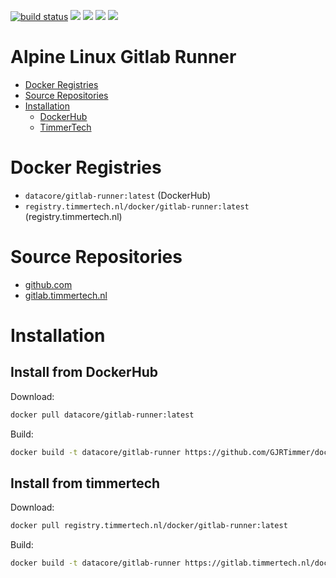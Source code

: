 [![build status](https://gitlab.timmertech.nl/docker/gitlab-runner/badges/master/build.svg)](https://gitlab.timmertech.nl/docker/gitlab-runner/commits/master)
[![](https://images.microbadger.com/badges/image/datacore/gitlab-runner.svg)](https://microbadger.com/images/datacore/gitlab-runner)
[![](https://images.microbadger.com/badges/version/datacore/gitlab-runner.svg)](https://microbadger.com/images/datacore/gitlab-runner)
[![](https://images.microbadger.com/badges/commit/datacore/gitlab-runner.svg)](https://microbadger.com/images/datacore/gitlab-runner)
[![](https://images.microbadger.com/badges/license/datacore/gitlab-runner.svg)](https://microbadger.com/images/datacore/gitlab-runner)

# Alpine Linux Gitlab Runner

- [Docker Registries](#docker-registries)
- [Source Repositories](#source-repositories)
- [Installation](#installation)
  - [DockerHub](#install-from-dockerhub)
  - [TimmerTech](#install-from-timmertech)


# Docker Registries

 - ```datacore/gitlab-runner:latest``` (DockerHub)
 - ```registry.timmertech.nl/docker/gitlab-runner:latest``` (registry.timmertech.nl)


# Source Repositories

- [github.com](https://github.com/GJRTimmer/docker-gitlab-runner)
- [gitlab.timmertech.nl](https://gitlab.timmertech.nl/docker/gitlab-runner)


# Installation

## Install from DockerHub
Download:
```bash
docker pull datacore/gitlab-runner:latest
```

Build:
```bash
docker build -t datacore/gitlab-runner https://github.com/GJRTimmer/docker-gitlab-runner
```


## Install from timmertech

Download:
```bash
docker pull registry.timmertech.nl/docker/gitlab-runner:latest
```

Build:
```bash
docker build -t datacore/gitlab-runner https://gitlab.timmertech.nl/docker/gitlab-runner
```
